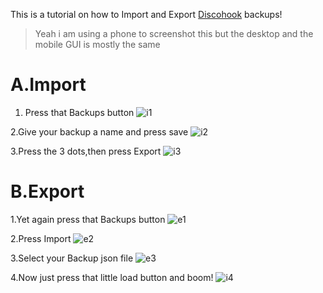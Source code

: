 This is a tutorial on how to Import and Export [Discohook](https://discohook.org) backups!
> Yeah i am using a phone to screenshot this but the desktop and the mobile GUI is mostly the same

# A.Import

1. Press that Backups button
![i1](https://media.discordapp.net/attachments/727689818288685066/969006674708946954/i-1.png)

2.Give your backup a name and press save
![i2](https://media.discordapp.net/attachments/727689818288685066/969006674943832115/i-2.png)

3.Press the 3 dots,then press Export
![i3](https://media.discordapp.net/attachments/727689818288685066/969006675170308156/i-3.png)


# B.Export

1.Yet again press that Backups button
![e1](https://media.discordapp.net/attachments/727689818288685066/969008785081376768/e-1.png)

2.Press Import
![e2](https://media.discordapp.net/attachments/727689818288685066/969008785303687188/e-2.png)

3.Select your Backup json file
![e3](https://media.discordapp.net/attachments/727689818288685066/969008785584697434/e-3.png)

4.Now just press that little load button and boom!
![i4](https://media.discordapp.net/attachments/727689818288685066/969008785840541757/e-4.png)
